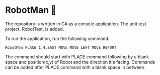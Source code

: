 # RobotMan 🤖

The repository is written in C# as a console application. The unit test project, RobotTest, is added.

To run the application, run the following command.
```
RobotMan PLACE 1,4,EAST MOVE MOVE LEFT MOVE REPORT
```

The command should start with PLACE command following by a blank space and position(x,y) of Robot and the direction it's facing. Commands can be added after PLACE command with a blank space in between.

